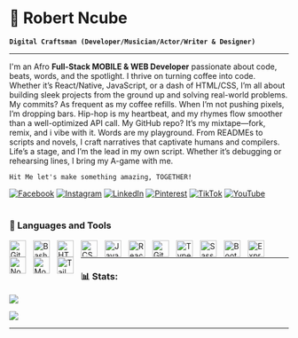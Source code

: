# 💫 Robert Ncube

**`Digital Craftsman (Developer/Musician/Actor/Writer & Designer)`**

****
I'm an Afro **Full-Stack MOBILE & WEB Developer** passionate about code, beats, words, and the spotlight. I thrive on turning coffee into code. Whether it’s React/Native, JavaScript, or a dash of HTML/CSS, I’m all about building sleek projects from the ground up and solving real-world problems. My commits? As frequent as my coffee refills. When I’m not pushing pixels, I’m dropping bars. Hip-hop is my heartbeat, and my rhymes flow smoother than a well-optimized API call. My GitHub repo? It’s my mixtape—fork, remix, and i vibe with it. Words are my playground. From READMEs to scripts and novels, I craft narratives that captivate humans and compilers. Life’s a stage, and I’m the lead in my own script. Whether it’s debugging or rehearsing lines, I bring my A-game with me.

`Hit Me let's make something amazing, TOGETHER!`

[![Facebook](https://img.shields.io/badge/Facebook-%231877F2.svg?logo=Facebook&logoColor=white)](https://facebook.com/robert.malala.16) 
[![Instagram](https://img.shields.io/badge/Instagram-%23E4405F.svg?logo=Instagram&logoColor=white)](https://instagram.com/robertncube_)
[![LinkedIn](https://img.shields.io/badge/LinkedIn-%230077B5.svg?logo=linkedin&logoColor=white)](https://linkedin.com/in/robert-ncube-b008082a6) 
[![Pinterest](https://img.shields.io/badge/Pinterest-%23E60023.svg?logo=Pinterest&logoColor=white)](https://pinterest.com/robertncube694) 
[![TikTok](https://img.shields.io/badge/TikTok-%23000000.svg?logo=TikTok&logoColor=white)](https://tiktok.com/@robert_ncube) 
[![YouTube](https://img.shields.io/badge/YouTube-%23FF0000.svg?logo=YouTube&logoColor=white)](https://youtube.com/@Robert-Ncube) 

#

### 🧰 Languages and Tools

<img align="left" alt="Git" width="30px" style="padding-right:10px;" src="https://cdn.jsdelivr.net/gh/devicons/devicon/icons/git/git-original.svg" />
<img align="left" alt="Bash" width="30px" style="padding-right:10px;" src="https://cdn.jsdelivr.net/gh/devicons/devicon/icons/bash/bash-original.svg" />
<img align="left" alt="HTML" width="30px" style="padding-right:10px;" src="https://cdn.jsdelivr.net/gh/devicons/devicon/icons/html5/html5-plain.svg" />
<img align="left" alt="CSS" width="30px" style="padding-right:10px;" src="https://cdn.jsdelivr.net/gh/devicons/devicon/icons/css3/css3-plain.svg" />
<img align="left" alt="JavaScript" width="30px" style="padding-right:10px;" src="https://cdn.jsdelivr.net/gh/devicons/devicon/icons/javascript/javascript-plain.svg" />
<img align="left" alt="React" width="30px" style="padding-right:10px;" src="https://cdn.jsdelivr.net/gh/devicons/devicon/icons/react/react-original.svg" />
<img align="left" alt="GitHub" width="30px" style="padding-right:10px;" src="https://cdn.jsdelivr.net/gh/devicons/devicon/icons/github/github-original.svg" />
<img align="left" alt="TypeScript" width="30px" style="padding-right:10px;" src="https://cdn.jsdelivr.net/gh/devicons/devicon/icons/typescript/typescript-plain.svg" />
<img align="left" alt="Sass" width="30px" style="padding-right:10px;" src="https://cdn.jsdelivr.net/gh/devicons/devicon/icons/sass/sass-original.svg" /> 
<img align="left" alt="Bootstrap" width="30px" style="padding-right:10px;" src="https://cdn.jsdelivr.net/gh/devicons/devicon/icons/bootstrap/bootstrap-plain.svg" />
<img align="left" alt="Express" width="30px" style="padding-right:10px;" src="https://cdn.jsdelivr.net/gh/devicons/devicon/icons/express/express-original.svg" /> 
<img align="left" alt="Node.js" width="30px" style="padding-right:10px;" src="https://cdn.jsdelivr.net/gh/devicons/devicon/icons/nodejs/nodejs-original.svg" /> 
<img align="left" alt="MongoDB" width="30px" style="padding-right:10px;" src="https://cdn.jsdelivr.net/gh/devicons/devicon/icons/mongodb/mongodb-original.svg" /> 
<img align="left" alt="TailwindCSS" width="30px" style="padding-right:10px;" src="https://cdn.jsdelivr.net/gh/devicons/devicon/icons/tailwindcss/tailwindcss-original.svg" />
<br />

****

### 📊 Stats:
![](https://github-readme-stats.vercel.app/api?username=Robert-Ncube&theme=radical&hide_border=false&include_all_commits=false&count_private=false)<br/>

![](https://github-readme-stats.vercel.app/api/top-langs/?username=Robert-Ncube&theme=radical&hide_border=false&include_all_commits=false&count_private=false&layout=compact)

---
